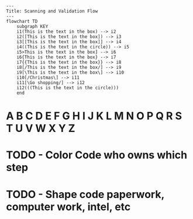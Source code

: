 ```mermaid
---
Title: Scanning and Validation Flow
---
flowchart TD
    subgraph KEY
    i1(This is the text in the box) --> i2
    i2([This is the text in the box]) --> i3
    i3[[This is the text in the box]] --> i4
    i4((This is the text in the circle)) --> i5
    i5>This is the text in the box] --> i6
    i6{This is the text in the box} --> i7
    i7{{This is the text in the box}} --> i8
    i8[/This is the text in the box/] --> i9
    i9[\This is the text in the box\] --> i10
    i10[/Christmas\] --> i11
    i11[\Go shopping/] --> i12
    i12(((This is the text in the circle)))
    end
```
# A B C D E F G H I J K L M N O P Q R S T U V W X Y Z
# TODO - Color Code who owns which step
# TODO - Shape code paperwork, computer work, intel, etc
